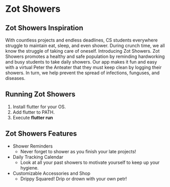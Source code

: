 # Zot Showers

## Zot Showers Inspiration
With countless projects and endless deadlines, CS students everywhere struggle to maintain eat, sleep, and even shower. During crunch time, we all know the struggle of taking care of oneself. Introducing Zot Showers. Zot Showers promotes a healthy and safe population by reminding hardworking and busy students to take daily showers. Our app makes it fun and easy with a virtual Peter the Anteater that they must keep clean by logging their showers. In turn, we help prevent the spread of infections, funguses, and diseases. 

## Running Zot Showers
1. Install flutter for your OS. 
2. Add flutter to PATH.
3. Execute **flutter run**

## Zot Showers Features
- Shower Reminders
  - Never forget to shower as you finish your late projects!
- Daily Tracking Calendar
  - Look at all your past showers to motivate yourself to keep up your hygiene.  
- Customizable Accessories and Shop
  - Drippy Squared! Drip or drown with your own petr!

  
